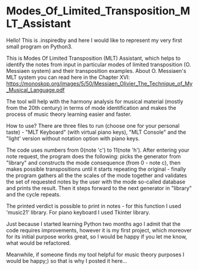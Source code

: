 # Modes_Of_Limited_Transposition_MLT_Assistant

Hello! This is .inspiredby and here I would like to represent my very first small program on Python3. 

This is Modes Of Limited Transposition (MLT) Assistant, which helps to identify the notes from input in particular modes of limited transposition (O. Messiaen system) and their transposition examples. About O. Messiaen's MLT system you can read here in the Chapter XVI: https://monoskop.org/images/5/50/Messiaen_Olivier_The_Technique_of_My_Musical_Language.pdf

The tool will help with the harmony analysis for musical material (mostly from the 20th century) in terms of mode identification and makes the process of music theory learning easier and faster. 

How to use? There are three files to run (choose one for your personal taste) - "MLT Keyboard" (with virtual piano keys), "MLT Console" and the "light' version without notation option with piano keys.

The code uses numbers from 0(note 'c') to 11(note 'h'). After entering your note request, the program does the following: picks the generator from "library" and constructs the mode consequence (from 0 - note c), then makes possible transpositions until it starts repeating the original - finally the program gathers all the the scales of the mode together and validates the set of requested notes by the user with the mode so-called database and prints the result. Then it steps forward to the next generator in "library" and the cycle repeats.

The printed verdict is possible to print in notes - for this function I used 'music21' library. For piano keyboard I used Tkinter library.

Just because I started learning Python two months ago I admit that the code requires improvements, however it is my first project, which moreover for its initial purpose works great, so I would be happy if you let me know, what would be refactored. 

Meanwhile, if someone finds my tool helpful for music theory purposes I would be happy;) so that is why I posted it here...
